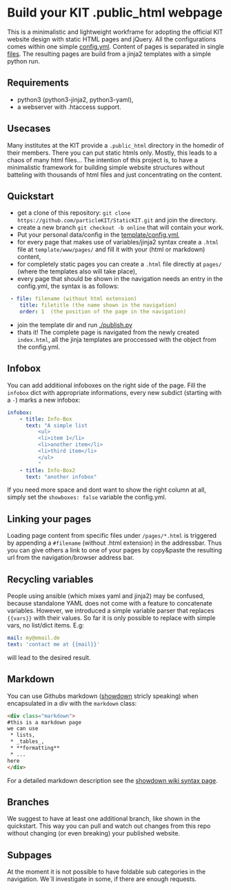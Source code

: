 # Build your KIT .public_html webpage

This is a minimalistic and lightweight workframe for adopting the official KIT website design with static HTML pages and jQuery.
All the configurations comes within one simple [config.yml](template/config.yml). Content of pages is separated in single [files](template/www/pages/).
The resulting pages are build from a jinja2 templates with a simple python run.

## Requirements
 * python3 (python3-jinja2, python3-yaml),
 * a webserver with .htaccess support.

## Usecases
Many institutes at the KIT provide a ``.public_html`` directory in the homedir of their members. There you can put static htmls only. Mostly, this leads to a chaos of many html files... 
The intention of this project is, to have a minimalistic framework for building simple website structures without batteling with thousands of html files and just concentrating on the content.

## Quickstart
 * get a clone of this repository: ``git clone https://github.com/particleKIT/StaticKIT.git`` and join the directory.
 * create a new branch ``git checkout -b online`` that will contain your work.
 * Put your personal data/config in the [template/config.yml](template/config.yml),
 * for every page that makes use of variables/jinja2 syntax create a ``.html`` file at ``template/www/pages/`` and fill it with your (html or markdown) content,
 * for completely static pages you can create a ``.html`` file directly at ``pages/`` (where the templates also will take place),
 * every page that should be shown in the navigation needs an entry in the config.yml, the syntax is as follows: 
  
  ```yaml
   - file: filename (without html extension)
      title: filetitle (the name shown in the navigation)
      order: 1  (the position of the page in the navigation)
  ```
  
 * join the template dir and run [./publish.py](template/publish.py)
 * thats it! The complete page is navigated from the newly created ``index.html``, all the jinja templates are proccessed with the object from the config.yml.

## Infobox
You can add additional infoboxes on the right side of the page. Fill the ``infobox`` dict with appropriate informations, every new subdict (starting with a ``-``) marks a new infobox:
```yaml
infobox:
    - title: Info-Box
      text: "A simple list
          <ul>
          <li>item 1</li>
          <li>another item</li>
          <li>third item</li>
          </ul>
          "
    - title: Info-Box2
      text: "another infobox"
```
If you need more space and dont want to show the right column at all, simply set the ``showboxes: false`` variable the config.yml. 

## Linking your pages
Loading page content from specific files under ``/pages/*.html`` is triggered by appending a ``#filename`` (without .html extension) in the addressbar. Thus you can give others a link to one of your pages by copy&paste the resulting url from the navigation/browser address bar.


## Recycling variables
People using ansible (which mixes yaml and jinja2) may be confused, because standalone YAML does not come with a feature to concatenate variables.
However, we introduced a simple variable parser that replaces ``{{vars}}`` with their values. So far it is only possible to replace with simple vars, no list/dict items. E.g:
```yaml
mail: my@email.de
text: 'contact me at {{mail}}'
```
will lead to the desired result.

## Markdown
You can use Githubs markdown ([showdown](https://github.com/showdownjs/showdown) stricly speaking) when encapsulated in a div with the ``markdown`` class:
```html
<div class="markdown">
#this is a markdown page
we can use 
 * lists, 
 * _tables_, 
 * **formatting**
 * ...
here
</div>
```
For a detailed markdown description see the [showdown wiki syntax page](https://github.com/showdownjs/showdown/wiki/Showdown's-Markdown-syntax).

## Branches

We suggest to have at least one additional branch, like shown in the quickstart. This way you can pull and watch out changes from this repo without changing (or even breaking) your published website.

## Subpages
At the moment it is not possible to have foldable sub categories in the navigation. We`ll investigate in some, if there are enough requests.
